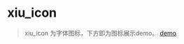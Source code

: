 # xiu_icon
> xiu_icon 为字体图标，下方即为图标展示demo。
[demo](https://xiuicon.github.io/xiu_icon/demo_unicode.html)
